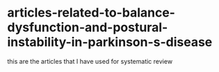 # articles-related-to-balance-dysfunction-and-postural-instability-in-parkinson-s-disease
this are the articles that I have used for systematic review
